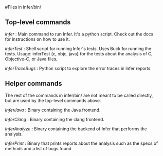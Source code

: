 #Files in infer/bin/

## Top-level commands

*infer* : Main command to run Infer. It's a python script. Check out the docs for instructions on how to use it.

*inferTest* : Shell script for running Infer's tests. Uses Buck for running the tests.
Usage: inferTest {c, objc, java} for the tests about the analysis of C, Objective-C, or Java files.

*inferTraceBugs* : Python script to explore the error traces in Infer reports

## Helper commands

The rest of the commands in infer/bin/ are not meant to be called directly, but are used by the top-level commands above.

*InferJava* : Binary containing the Java frontend.

*InferClang* : Binary containing the clang frontend.

*InferAnalyze* : Binary containing the backend of Infer that performs the analysis.

*InferPrint* : Binary that prints reports about the analysis such as the specs of methods and a list of bugs found.
